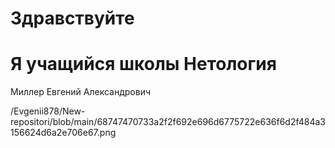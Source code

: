 # Здравствуйте 
# Я учащийся школы Нетология
Миллер Евгений Александрович


/Evgenii878/New-repositori/blob/main/68747470733a2f2f692e696d6775722e636f6d2f484a3156624d6a2e706e67.png
